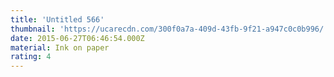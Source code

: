 ```yaml
---
title: 'Untitled 566'
thumbnail: 'https://ucarecdn.com/300f0a7a-409d-43fb-9f21-a947c0c0b996/'
date: 2015-06-27T06:46:54.000Z
material: Ink on paper
rating: 4
---
```

